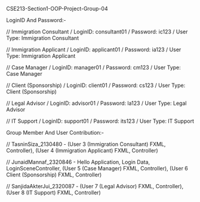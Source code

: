 CSE213-Section1-OOP-Project-Group-04

LoginID And Password:-

// Immigration Consultant / LoginID: consultant01 / Password: ic123 / User Type: Immigration Consultant

// Immigration Applicant / LoginID: applicant01 / Password: ia123 / User Type: Immigration Applicant

// Case Manager / LoginID: manager01 / Password: cm123 / User Type: Case Manager

// Client (Sponsorship) / LoginID: client01 / Password: cs123 / User Type: Client (Sponsorship)

// Legal Advisor / LoginID: advisor01 / Password: la123 / User Type: Legal Advisor

// IT Support / LoginID: support01 / Password: its123 / User Type: IT Support

Group Member And User Contribution:-

// TasninSiza_2130480 - (User 3 (Immigration Consultant) FXML, Controller), (User 4 (Immigration Applicant) FXML, Controller)

// JunaidMannaf_2320846 - Hello Application, Login Data, LoginSceneController, (User 5 (Case Manager) FXML, Controller), (User 6 Client (Sponsorship) FXML, Controller)

// SanjidaAkterJui_2320087 - (User 7 (Legal Advisor) FXML, Controller), (User 8 (IT Support) FXML, Controller)
